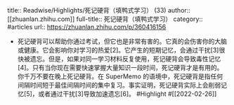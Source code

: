 title:: Readwise/Highlights/死记硬背（填鸭式学习） (33)
author:: [[zhuanlan.zhihu.com]]
full-title:: 死记硬背（填鸭式学习）
category:: #articles
url:: https://zhuanlan.zhihu.com/p/360416156

- 死记硬背可以帮助你通过考试，但它也是非常有害的。它真的会伤害你的大脑或健康。它会影响你对学习的热爱[2]。它产生的短期记忆，会通过干扰[3]很快被遗忘。但是，如果对同一学习材料反复使用，死记硬背会导致毒性记忆[4]。只有当你现在需要快速掌握大量知识一段时间，死记硬背才是有用的。你千万不要在晚上死记硬背。在 SuperMemo 的语境中，死记硬背是指任何间隔时间短于最佳间隔时间的集中复习。事实证明，死记硬背实际上会削弱记忆[5]，或者通过干扰[3]导致加速遗忘[6]。 #Highlight #[[2022-02-26]]